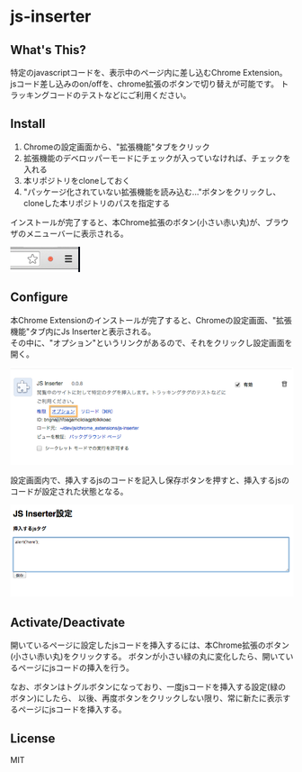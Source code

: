 # js-inserter

## What's This?

特定のjavascriptコードを、表示中のページ内に差し込むChrome Extension。
jsコード差し込みのon/offを、chrome拡張のボタンで切り替えが可能です。
トラッキングコードのテストなどにご利用ください。


## Install

1. Chromeの設定画面から、"拡張機能"タブをクリック
2. 拡張機能のデベロッパーモードにチェックが入っていなければ、チェックを入れる
3. 本リポジトリをcloneしておく
4. "パッケージ化されていない拡張機能を読み込む..."ボタンをクリックし、cloneした本リポジトリのパスを指定する

インストールが完了すると、本Chrome拡張のボタン(小さい赤い丸)が、ブラウザのメニューバーに表示される。

![本Chrome拡張のボタン](/readme-imgs/browser-action-icon.png?raw=true "本Chrome拡張のボタン")


## Configure

本Chrome Extensionのインストールが完了すると、Chromeの設定画面、"拡張機能"タブ内にJs Inserterと表示される。  
その中に、"オプション"というリンクがあるので、それをクリックし設定画面を開く。

![設定画面へのリンク](/readme-imgs/option-page-link.png?raw=true "設定画面へのリンク")


設定画面内で、挿入するjsのコードを記入し保存ボタンを押すと、挿入するjsのコードが設定された状態となる。

![設定画面 表示例](/readme-imgs/setting-page.png?raw=true "設定画面 表示例")


## Activate/Deactivate

開いているページに設定したjsコードを挿入するには、本Chrome拡張のボタン(小さい赤い丸)をクリックする。
ボタンが小さい緑の丸に変化したら、開いているページにjsコードの挿入を行う。

なお、ボタンはトグルボタンになっており、一度jsコードを挿入する設定(緑のボタン)にしたら、
以後、再度ボタンをクリックしない限り、常に新たに表示するページにjsコードを挿入する。


## License

MIT
